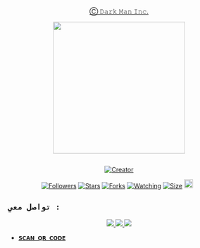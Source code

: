 <p align="center"> 
<u>Ⓒ 𝙳𝚊𝚛𝚔 𝙼𝚊𝚗 𝙸𝚗𝚌.</u>
</p>
<p align="center">
<img src="https://telegra.ph/file/b33ac6a48bbf3aef1c3bc.jpg" width="300" height="300"/>
</p>
<p align="center">
  <a href="#"><img src="http://readme-typing-svg.herokuapp.com?color=d1fa02&center=true&vCenter=true&multiline=false&lines=Ⓒ+Bot+Shanks" alt="">
</p>
<p align="center">
<a href="#"><img title="Creator" src="https://img.shields.io/badge/Creator-Mrnima-red.svg?style=for-the-badge&logo=github"></a>
</p>
<p align="center">
<a href="https://github.com/Dark-Man747fc?tab=followers"><img title="Followers" src="https://img.shields.io/github/followers/Dark-Man747?color=green&style=flat-square"></a>
<a href="https://github.com/Dark-Man747/BOT-DARK-MAN/stargazers/"><img title="Stars" src="https://img.shields.io/github/stars/Dark-Man747/Bot-Global-MD?color=white&style=flat-square"></a>
<a href="https://github.com/Dark-Man747/Bot-Global-MD/network/members"><img title="Forks" src="https://img.shields.io/github/forks/Dark-Man747/Bot-Global-MD?color=yellow&style=flat-square"></a>
<a href="https://github.com/Dark-Man747/Bot-Global-MD/watchers"><img title="Watching" src="https://img.shields.io/github/watchers/Dark-Man747/Bot-Global-MD?label=Watchers&color=red&style=flat-square"></a>
<a href="https://github.com/Dark-Man747/Bot-Global-MD/"><img title="Size" src="https://img.shields.io/github/repo-size/Dark-Man747/Bot-Global-MD?style=flat-square&color=dark-man747"></a>
<a href="https://github.com/Dark-Man747/Bot-Global-MD/graphs/commit-activity"><img height="20" src="https://img.shields.io/badge/Maintained-No-red.svg"></a>&nbsp;&nbsp;
</p>

## ```تواصل معي :```
<p align="center">
<a href="https://wa.me/96894116692"><img src="https://img.shields.io/badge/Contact Dark Man-25D366?style=for-the-badge&logo=whatsapp&logoColor=white" />
<a href="https://chat.whatsapp.com/Har7Z8RPqDO0jZP2FeRApN"><img src="https://img.shields.io/badge/Join Official-25D366?style=for-the-badge&logo=whatsapp&logoColor=white" />
<a href="https://www.youtube.com/@9TL"><img src="https://img.shields.io/badge/Subscribe Dark Man-ff0000?style=for-the-badge&logo=youtube&logoColor=ff000000&link=https://youtube.com/@DGXeon" /><br>
</p>

  
* [`𝗦𝗖𝗔𝗡 𝗤𝗥 𝗖𝗢𝗗𝗘`](https://replit.com/@Tools747/Dark-Man-Bot-Multi-Device-Qr-Code-Generator)
